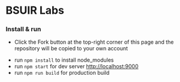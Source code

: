 # BSUIR Labs

### Install & run
* Click the Fork button at the top-right corner of this page and the repository will be copied to your own account
- run `npm install` to install node_modules
- run `npm start` for dev server [http://localhost:9000](http://localhost:9000)
- run `npm run build` for production build
